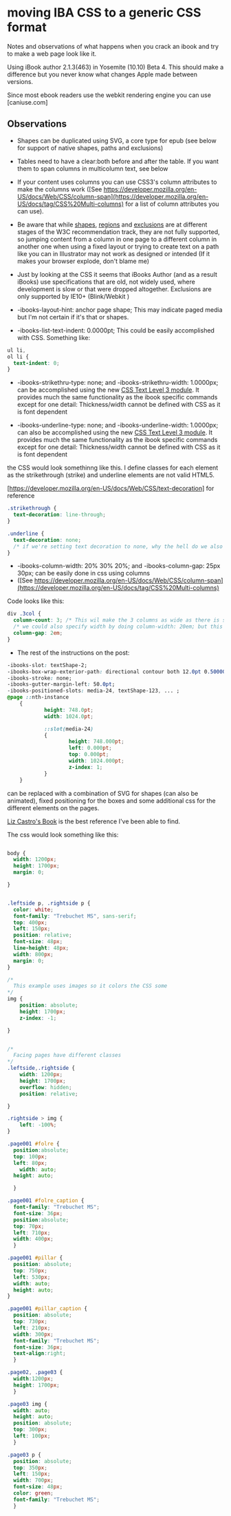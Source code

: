 # moving IBA CSS to a generic CSS format

Notes and observations of what happens when you crack an ibook and try to make a web page look like it.

Using iBook author 2.1.3(463) in Yosemite (10.10) Beta 4. This should make a difference but you never know what changes Apple made between versions.

Since most ebook readers use the webkit rendering engine you can use [caniuse.com]

## Observations

* Shapes can be duplicated using SVG, a core type for epub (see below for support of native shapes, paths and exclusions)

* Tables need to have a clear:both before and after the table. If you want them to span columns in multicolumn text, see below

* If your content uses  columns you can use CSS3's column attributes to make the columns work ([See https://developer.mozilla.org/en-US/docs/Web/CSS/column-span](https://developer.mozilla.org/en-US/docs/tag/CSS%20Multi-columns) for a list of  column attributes you can use).

* Be aware that while [shapes](http://alistapart.com/article/css-shapes-101),  [regions](http://html.adobe.com/webplatform/layout/regions/) and [exclusions](http://dev.w3.org/csswg/css-exclusions/) are at different stages of the W3C recommendation track, they are not fully supported, so jumping content from a column in one page to a different column in another one when using a fixed layout or trying to create text on a path like you can in Illustrator may not work as designed or intended (If it makes your browser explode, don't blame me)

* Just by looking at the CSS it seems that iBooks Author (and as a result iBooks) use specifications that are old, not widely used, where development is slow or that were dropped altogether. Exclusions are only supported by IE10+ (Blink/Webkit )

* -ibooks-layout-hint: anchor page shape; This may indicate paged media but I'm not certain if it's that or shapes.

* -ibooks-list-text-indent: 0.0000pt; This could be easily accomplished with CSS. Something like:

```css
ul li,
ol li {
  text-indent: 0;
}
```

* -ibooks-strikethru-type: none; and -ibooks-strikethru-width: 1.0000px; can be accomplished using the new [CSS Text Level 3 module](http://www.w3.org/TR/css3-text/). It provides much the same functionality as the ibook specific commands except for one detail: Thickness/width cannot be defined with CSS as it is font dependent

* -ibooks-underline-type: none; and -ibooks-underline-width: 1.0000px; can also be accomplished using the new [CSS Text Level 3 module](http://www.w3.org/TR/css3-text/). It provides much the same functionality as the ibook specific commands except for one detail: Thickness/width cannot be defined with CSS as it is font dependent

the CSS would look somethinng like this. I define classes for each element as the strikethrough (strike) and underline elements are not valid HTML5.

[https://developer.mozilla.org/en-US/docs/Web/CSS/text-decoration] for reference

```css
.strikethrough {
  text-decoration: line-through;
}

.underline {
  text-decoration: none;
  /* if we're setting text decoration to none, why the hell do we also set a width?*/
}
```

* -ibooks-column-width:  20% 30% 20%; and -ibooks-column-gap:  25px 30px; can be easily done in css using columns
*  ([See https://developer.mozilla.org/en-US/docs/Web/CSS/column-span](https://developer.mozilla.org/en-US/docs/tag/CSS%20Multi-columns)

Code looks like this:

```css
div .3col {
  column-count: 3; /* This wil make the 3 columns as wide as there is space on screen */
  /* we could also specify width by doing column-width: 20em; but this will stick to 20 em regardless of available space*/
  column-gap: 2em;
}
```
* The rest of the instructions on the post:

```css
-ibooks-slot: textShape-2;
-ibooks-box-wrap-exterior-path: directional contour both 12.0pt 0.500000 false;
-ibooks-stroke: none;
-ibooks-gutter-margin-left: 50.0pt;
-ibooks-positioned-slots: media-24, textShape-123, ... ;
@page ::nth-instance
    {
            height: 748.0pt;
            width: 1024.0pt;

            ::slot(media-24)
            {
                    height: 748.000pt;
                    left: 0.000pt;
                    top: 0.000pt;
                    width: 1024.000pt;
                    z-index: 1;
            }
    }
```

can be replaced with a combination of SVG for shapes (can also be animated), fixed positioning for the boxes and some additional css for the different elements on the pages.

[Liz Castro's Book](http://store.kagi.com/cgi-bin/store.cgi?storeID=6FHNX_LIVE&page=FixedLayoutMiniguide) is the best reference I've been able to find.

The css would look something like this:

```css

body {
  width: 1200px;
  height: 1700px;
  margin: 0;

}


.leftside p, .rightside p {
  color: white;
  font-family: "Trebuchet MS", sans-serif;
  top: 400px;
  left: 150px;
  position: relative;
  font-size: 48px;
  line-height: 48px;
  width: 800px;
  margin: 0;
}

/*
  This example uses images so it colors the CSS some
*/
img {
    position: absolute;
    height: 1700px;
    z-index: -1;

}


/*
  Facing pages have different classes
*/
.leftside,.rightside {
    width: 1200px;
    height: 1700px;
    overflow: hidden;
    position: relative;

}

.rightside > img {
    left: -100%;
}

.page001 #folre {
  position:absolute;
  top: 100px;
  left: 80px;
    width: auto;
  height: auto;

  }

.page001 #folre_caption {
  font-family: "Trebuchet MS";
  font-size: 36px;
  position:absolute;
  top: 70px;
  left: 710px;
  width: 400px;
  }

.page001 #pillar {
  position: absolute;
  top: 750px;
  left: 530px;
  width: auto;
  height: auto;
}

.page001 #pillar_caption {
  position: absolute;
  top: 730px;
  left: 210px;
  width: 300px;
  font-family: "Trebuchet MS";
  font-size: 36px;
  text-align:right;
  }

.page02, .page03 {
  width:1200px;
  height: 1700px;
  }

.page03 img {
  width: auto;
  height: auto;
  position: absolute;
  top: 300px;
  left: 100px;
  }

.page03 p {
  position: absolute;
  top: 350px;
  left: 150px;
  width: 700px;
  font-size: 48px;
  color: green;
  font-family: "Trebuchet MS";
  }

```

